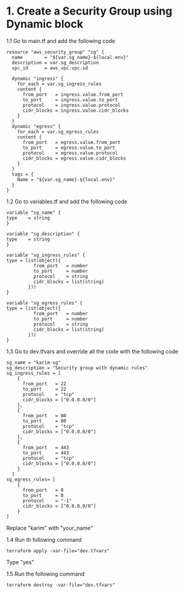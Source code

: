 # 1. Create a Security Group using Dynamic block

1.1 Go to main.tf and add the following code
```
resource "aws_security_group" "sg" {
  name        = "${var.sg_name}-${local.env}"
  description = var.sg_description
  vpc_id      = aws_vpc.vpc.id

  dynamic "ingress" {
    for_each = var.sg_ingress_rules
    content {
      from_port   = ingress.value.from_port
      to_port     = ingress.value.to_port
      protocol    = ingress.value.protocol
      cidr_blocks = ingress.value.cidr_blocks
    }
  }
  dynamic "egress" {
    for_each = var.sg_egress_rules
    content {
      from_port   = egress.value.from_port
      to_port     = egress.value.to_port
      protocol    = egress.value.protocol
      cidr_blocks = egress.value.cidr_blocks
    }
  }
  tags = {
    Name = "${var.sg_name}-${local.env}"
  }
}
```

1.2 Go to variables.tf and add the following code
```
variable "sg_name" {
type    = string
}

variable "sg_description" {
type    = string
}

variable "sg_ingress_rules" {
type = list(object({
          from_port   = number
          to_port     = number
          protocol    = string
          cidr_blocks = list(string)
        }))
}

variable "sg_egress_rules" {
type = list(object({
          from_port   = number
          to_port     = number
          protocol    = string
          cidr_blocks = list(string)
        }))
}
```

1.3 Go to dev.tfvars and override all the code with the following code
```
sg_name = "karim-sg"
sg_description = "Security group with dynamic rules"
sg_ingress_rules = [
    {
      from_port   = 22
      to_port     = 22
      protocol    = "tcp"
      cidr_blocks = ["0.0.0.0/0"]
    },
    {
      from_port   = 80
      to_port     = 80
      protocol    = "tcp"
      cidr_blocks = ["0.0.0.0/0"]
    },
    {
      from_port   = 443
      to_port     = 443
      protocol    = "tcp"
      cidr_blocks = ["0.0.0.0/0"]
    }
  ]
sg_egress_rules= [
    {
      from_port   = 0
      to_port     = 0
      protocol    = "-1"
      cidr_blocks = ["0.0.0.0/0"]
    }
]
```
Replace "karim" with "your_name"

1.4 Run th following command
```
terraform apply -var-file="dev.tfvars"
```
Type "yes"

1.5 Run the following command
```
terraform destroy -var-file="dev.tfvars"
```